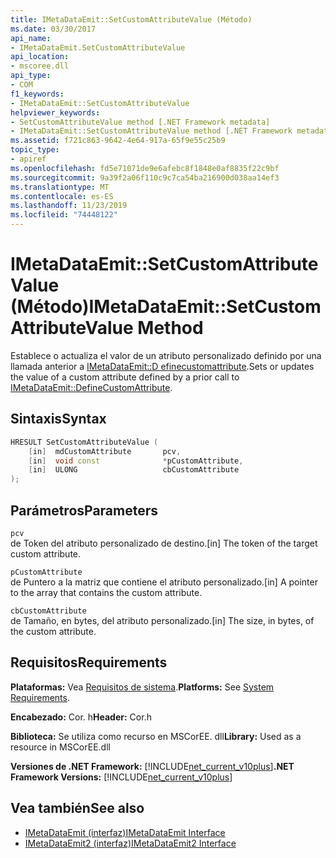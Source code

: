 ```yaml
---
title: IMetaDataEmit::SetCustomAttributeValue (Método)
ms.date: 03/30/2017
api_name:
- IMetaDataEmit.SetCustomAttributeValue
api_location:
- mscoree.dll
api_type:
- COM
f1_keywords:
- IMetaDataEmit::SetCustomAttributeValue
helpviewer_keywords:
- SetCustomAttributeValue method [.NET Framework metadata]
- IMetaDataEmit::SetCustomAttributeValue method [.NET Framework metadata]
ms.assetid: f721c863-9642-4e64-917a-65f9e55c25b9
topic_type:
- apiref
ms.openlocfilehash: fd5e71071de9e6afebc8f1848e0af8835f22c9bf
ms.sourcegitcommit: 9a39f2a06f110c9c7ca54ba216900d038aa14ef3
ms.translationtype: MT
ms.contentlocale: es-ES
ms.lasthandoff: 11/23/2019
ms.locfileid: "74448122"
---
```

# <a name="imetadataemitsetcustomattributevalue-method"></a><span data-ttu-id="99b16-102">IMetaDataEmit::SetCustomAttributeValue (Método)</span><span class="sxs-lookup"><span data-stu-id="99b16-102">IMetaDataEmit::SetCustomAttributeValue Method</span></span>
<span data-ttu-id="99b16-103">Establece o actualiza el valor de un atributo personalizado definido por una llamada anterior a [IMetaDataEmit::D efinecustomattribute](../../../../docs/framework/unmanaged-api/metadata/imetadataemit-definecustomattribute-method.md).</span><span class="sxs-lookup"><span data-stu-id="99b16-103">Sets or updates the value of a custom attribute defined by a prior call to [IMetaDataEmit::DefineCustomAttribute](../../../../docs/framework/unmanaged-api/metadata/imetadataemit-definecustomattribute-method.md).</span></span>  
  
## <a name="syntax"></a><span data-ttu-id="99b16-104">Sintaxis</span><span class="sxs-lookup"><span data-stu-id="99b16-104">Syntax</span></span>  
  
```cpp  
HRESULT SetCustomAttributeValue (   
    [in]  mdCustomAttribute       pcv,   
    [in]  void const              *pCustomAttribute,    
    [in]  ULONG                   cbCustomAttribute   
);  
```  
  
## <a name="parameters"></a><span data-ttu-id="99b16-105">Parámetros</span><span class="sxs-lookup"><span data-stu-id="99b16-105">Parameters</span></span>  
 `pcv`  
 <span data-ttu-id="99b16-106">de Token del atributo personalizado de destino.</span><span class="sxs-lookup"><span data-stu-id="99b16-106">[in] The token of the target custom attribute.</span></span>  
  
 `pCustomAttribute`  
 <span data-ttu-id="99b16-107">de Puntero a la matriz que contiene el atributo personalizado.</span><span class="sxs-lookup"><span data-stu-id="99b16-107">[in] A pointer to the array that contains the custom attribute.</span></span>  
  
 `cbCustomAttribute`  
 <span data-ttu-id="99b16-108">de Tamaño, en bytes, del atributo personalizado.</span><span class="sxs-lookup"><span data-stu-id="99b16-108">[in] The size, in bytes, of the custom attribute.</span></span>  
  
## <a name="requirements"></a><span data-ttu-id="99b16-109">Requisitos</span><span class="sxs-lookup"><span data-stu-id="99b16-109">Requirements</span></span>  
 <span data-ttu-id="99b16-110">**Plataformas:** Vea [Requisitos de sistema](../../../../docs/framework/get-started/system-requirements.md).</span><span class="sxs-lookup"><span data-stu-id="99b16-110">**Platforms:** See [System Requirements](../../../../docs/framework/get-started/system-requirements.md).</span></span>  
  
 <span data-ttu-id="99b16-111">**Encabezado:** Cor. h</span><span class="sxs-lookup"><span data-stu-id="99b16-111">**Header:** Cor.h</span></span>  
  
 <span data-ttu-id="99b16-112">**Biblioteca:** Se utiliza como recurso en MSCorEE. dll</span><span class="sxs-lookup"><span data-stu-id="99b16-112">**Library:** Used as a resource in MSCorEE.dll</span></span>  
  
 <span data-ttu-id="99b16-113">**Versiones de .NET Framework:** [!INCLUDE[net_current_v10plus](../../../../includes/net-current-v10plus-md.md)]</span><span class="sxs-lookup"><span data-stu-id="99b16-113">**.NET Framework Versions:** [!INCLUDE[net_current_v10plus](../../../../includes/net-current-v10plus-md.md)]</span></span>  
  
## <a name="see-also"></a><span data-ttu-id="99b16-114">Vea también</span><span class="sxs-lookup"><span data-stu-id="99b16-114">See also</span></span>

- [<span data-ttu-id="99b16-115">IMetaDataEmit (interfaz)</span><span class="sxs-lookup"><span data-stu-id="99b16-115">IMetaDataEmit Interface</span></span>](../../../../docs/framework/unmanaged-api/metadata/imetadataemit-interface.md)
- [<span data-ttu-id="99b16-116">IMetaDataEmit2 (interfaz)</span><span class="sxs-lookup"><span data-stu-id="99b16-116">IMetaDataEmit2 Interface</span></span>](../../../../docs/framework/unmanaged-api/metadata/imetadataemit2-interface.md)
